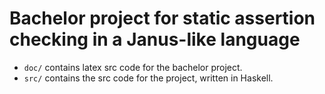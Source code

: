 # Bachelor project for static assertion checking in a Janus-like language

* `doc/` contains latex src code for the bachelor project.
* `src/` contains the src code for the project, written in Haskell.
